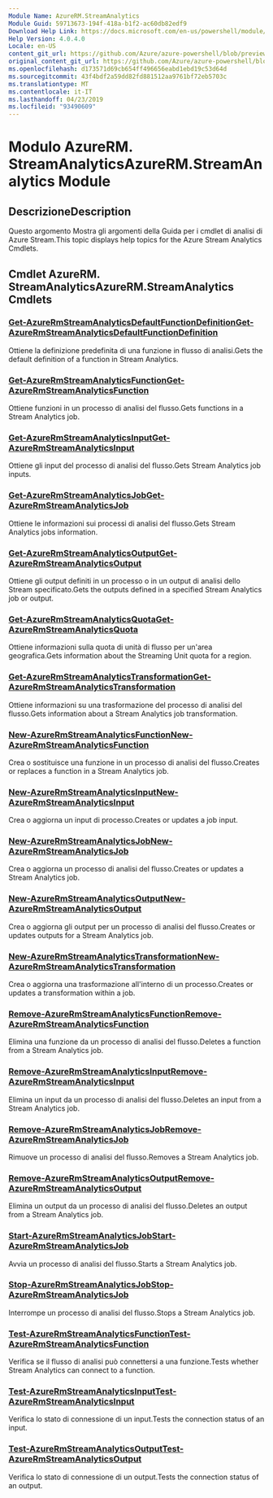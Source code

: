 ```yaml
---
Module Name: AzureRM.StreamAnalytics
Module Guid: 59713673-194f-418a-b1f2-ac60db82edf9
Download Help Link: https://docs.microsoft.com/en-us/powershell/module/azurerm.streamanalytics
Help Version: 4.0.4.0
Locale: en-US
content_git_url: https://github.com/Azure/azure-powershell/blob/preview/src/ResourceManager/StreamAnalytics/Commands.StreamAnalytics/help/AzureRM.StreamAnalytics.md
original_content_git_url: https://github.com/Azure/azure-powershell/blob/preview/src/ResourceManager/StreamAnalytics/Commands.StreamAnalytics/help/AzureRM.StreamAnalytics.md
ms.openlocfilehash: d173571d69cb654ff496656eabd1ebd19c53d64d
ms.sourcegitcommit: 43f4bdf2a59dd82fd881512aa9761bf72eb5703c
ms.translationtype: MT
ms.contentlocale: it-IT
ms.lasthandoff: 04/23/2019
ms.locfileid: "93490609"
---
```

# <span data-ttu-id="c7af3-101">Modulo AzureRM. StreamAnalytics</span><span class="sxs-lookup"><span data-stu-id="c7af3-101">AzureRM.StreamAnalytics Module</span></span>
## <span data-ttu-id="c7af3-102">Descrizione</span><span class="sxs-lookup"><span data-stu-id="c7af3-102">Description</span></span>
<span data-ttu-id="c7af3-103">Questo argomento Mostra gli argomenti della Guida per i cmdlet di analisi di Azure Stream.</span><span class="sxs-lookup"><span data-stu-id="c7af3-103">This topic displays help topics for the Azure Stream Analytics Cmdlets.</span></span>

## <span data-ttu-id="c7af3-104">Cmdlet AzureRM. StreamAnalytics</span><span class="sxs-lookup"><span data-stu-id="c7af3-104">AzureRM.StreamAnalytics Cmdlets</span></span>
### [<span data-ttu-id="c7af3-105">Get-AzureRmStreamAnalyticsDefaultFunctionDefinition</span><span class="sxs-lookup"><span data-stu-id="c7af3-105">Get-AzureRmStreamAnalyticsDefaultFunctionDefinition</span></span>](Get-AzureRmStreamAnalyticsDefaultFunctionDefinition.md)
<span data-ttu-id="c7af3-106">Ottiene la definizione predefinita di una funzione in flusso di analisi.</span><span class="sxs-lookup"><span data-stu-id="c7af3-106">Gets the default definition of a function in Stream Analytics.</span></span>

### [<span data-ttu-id="c7af3-107">Get-AzureRmStreamAnalyticsFunction</span><span class="sxs-lookup"><span data-stu-id="c7af3-107">Get-AzureRmStreamAnalyticsFunction</span></span>](Get-AzureRmStreamAnalyticsFunction.md)
<span data-ttu-id="c7af3-108">Ottiene funzioni in un processo di analisi del flusso.</span><span class="sxs-lookup"><span data-stu-id="c7af3-108">Gets functions in a Stream Analytics job.</span></span>

### [<span data-ttu-id="c7af3-109">Get-AzureRmStreamAnalyticsInput</span><span class="sxs-lookup"><span data-stu-id="c7af3-109">Get-AzureRmStreamAnalyticsInput</span></span>](Get-AzureRmStreamAnalyticsInput.md)
<span data-ttu-id="c7af3-110">Ottiene gli input del processo di analisi del flusso.</span><span class="sxs-lookup"><span data-stu-id="c7af3-110">Gets Stream Analytics job inputs.</span></span>

### [<span data-ttu-id="c7af3-111">Get-AzureRmStreamAnalyticsJob</span><span class="sxs-lookup"><span data-stu-id="c7af3-111">Get-AzureRmStreamAnalyticsJob</span></span>](Get-AzureRmStreamAnalyticsJob.md)
<span data-ttu-id="c7af3-112">Ottiene le informazioni sui processi di analisi del flusso.</span><span class="sxs-lookup"><span data-stu-id="c7af3-112">Gets Stream Analytics jobs information.</span></span>

### [<span data-ttu-id="c7af3-113">Get-AzureRmStreamAnalyticsOutput</span><span class="sxs-lookup"><span data-stu-id="c7af3-113">Get-AzureRmStreamAnalyticsOutput</span></span>](Get-AzureRmStreamAnalyticsOutput.md)
<span data-ttu-id="c7af3-114">Ottiene gli output definiti in un processo o in un output di analisi dello Stream specificato.</span><span class="sxs-lookup"><span data-stu-id="c7af3-114">Gets the outputs defined in a specified Stream Analytics job or output.</span></span>

### [<span data-ttu-id="c7af3-115">Get-AzureRmStreamAnalyticsQuota</span><span class="sxs-lookup"><span data-stu-id="c7af3-115">Get-AzureRmStreamAnalyticsQuota</span></span>](Get-AzureRmStreamAnalyticsQuota.md)
<span data-ttu-id="c7af3-116">Ottiene informazioni sulla quota di unità di flusso per un'area geografica.</span><span class="sxs-lookup"><span data-stu-id="c7af3-116">Gets information about the Streaming Unit quota for a region.</span></span>

### [<span data-ttu-id="c7af3-117">Get-AzureRmStreamAnalyticsTransformation</span><span class="sxs-lookup"><span data-stu-id="c7af3-117">Get-AzureRmStreamAnalyticsTransformation</span></span>](Get-AzureRmStreamAnalyticsTransformation.md)
<span data-ttu-id="c7af3-118">Ottiene informazioni su una trasformazione del processo di analisi del flusso.</span><span class="sxs-lookup"><span data-stu-id="c7af3-118">Gets information about a Stream Analytics job transformation.</span></span>

### [<span data-ttu-id="c7af3-119">New-AzureRmStreamAnalyticsFunction</span><span class="sxs-lookup"><span data-stu-id="c7af3-119">New-AzureRmStreamAnalyticsFunction</span></span>](New-AzureRmStreamAnalyticsFunction.md)
<span data-ttu-id="c7af3-120">Crea o sostituisce una funzione in un processo di analisi del flusso.</span><span class="sxs-lookup"><span data-stu-id="c7af3-120">Creates or replaces a function in a Stream Analytics job.</span></span>

### [<span data-ttu-id="c7af3-121">New-AzureRmStreamAnalyticsInput</span><span class="sxs-lookup"><span data-stu-id="c7af3-121">New-AzureRmStreamAnalyticsInput</span></span>](New-AzureRmStreamAnalyticsInput.md)
<span data-ttu-id="c7af3-122">Crea o aggiorna un input di processo.</span><span class="sxs-lookup"><span data-stu-id="c7af3-122">Creates or updates a job input.</span></span>

### [<span data-ttu-id="c7af3-123">New-AzureRmStreamAnalyticsJob</span><span class="sxs-lookup"><span data-stu-id="c7af3-123">New-AzureRmStreamAnalyticsJob</span></span>](New-AzureRmStreamAnalyticsJob.md)
<span data-ttu-id="c7af3-124">Crea o aggiorna un processo di analisi del flusso.</span><span class="sxs-lookup"><span data-stu-id="c7af3-124">Creates or updates a Stream Analytics job.</span></span>

### [<span data-ttu-id="c7af3-125">New-AzureRmStreamAnalyticsOutput</span><span class="sxs-lookup"><span data-stu-id="c7af3-125">New-AzureRmStreamAnalyticsOutput</span></span>](New-AzureRmStreamAnalyticsOutput.md)
<span data-ttu-id="c7af3-126">Crea o aggiorna gli output per un processo di analisi del flusso.</span><span class="sxs-lookup"><span data-stu-id="c7af3-126">Creates or updates outputs for a Stream Analytics job.</span></span>

### [<span data-ttu-id="c7af3-127">New-AzureRmStreamAnalyticsTransformation</span><span class="sxs-lookup"><span data-stu-id="c7af3-127">New-AzureRmStreamAnalyticsTransformation</span></span>](New-AzureRmStreamAnalyticsTransformation.md)
<span data-ttu-id="c7af3-128">Crea o aggiorna una trasformazione all'interno di un processo.</span><span class="sxs-lookup"><span data-stu-id="c7af3-128">Creates or updates a transformation within a job.</span></span>

### [<span data-ttu-id="c7af3-129">Remove-AzureRmStreamAnalyticsFunction</span><span class="sxs-lookup"><span data-stu-id="c7af3-129">Remove-AzureRmStreamAnalyticsFunction</span></span>](Remove-AzureRmStreamAnalyticsFunction.md)
<span data-ttu-id="c7af3-130">Elimina una funzione da un processo di analisi del flusso.</span><span class="sxs-lookup"><span data-stu-id="c7af3-130">Deletes a function from a Stream Analytics job.</span></span>

### [<span data-ttu-id="c7af3-131">Remove-AzureRmStreamAnalyticsInput</span><span class="sxs-lookup"><span data-stu-id="c7af3-131">Remove-AzureRmStreamAnalyticsInput</span></span>](Remove-AzureRmStreamAnalyticsInput.md)
<span data-ttu-id="c7af3-132">Elimina un input da un processo di analisi del flusso.</span><span class="sxs-lookup"><span data-stu-id="c7af3-132">Deletes an input from a Stream Analytics job.</span></span>

### [<span data-ttu-id="c7af3-133">Remove-AzureRmStreamAnalyticsJob</span><span class="sxs-lookup"><span data-stu-id="c7af3-133">Remove-AzureRmStreamAnalyticsJob</span></span>](Remove-AzureRmStreamAnalyticsJob.md)
<span data-ttu-id="c7af3-134">Rimuove un processo di analisi del flusso.</span><span class="sxs-lookup"><span data-stu-id="c7af3-134">Removes a Stream Analytics job.</span></span>

### [<span data-ttu-id="c7af3-135">Remove-AzureRmStreamAnalyticsOutput</span><span class="sxs-lookup"><span data-stu-id="c7af3-135">Remove-AzureRmStreamAnalyticsOutput</span></span>](Remove-AzureRmStreamAnalyticsOutput.md)
<span data-ttu-id="c7af3-136">Elimina un output da un processo di analisi del flusso.</span><span class="sxs-lookup"><span data-stu-id="c7af3-136">Deletes an output from a Stream Analytics job.</span></span>

### [<span data-ttu-id="c7af3-137">Start-AzureRmStreamAnalyticsJob</span><span class="sxs-lookup"><span data-stu-id="c7af3-137">Start-AzureRmStreamAnalyticsJob</span></span>](Start-AzureRmStreamAnalyticsJob.md)
<span data-ttu-id="c7af3-138">Avvia un processo di analisi del flusso.</span><span class="sxs-lookup"><span data-stu-id="c7af3-138">Starts a Stream Analytics job.</span></span>

### [<span data-ttu-id="c7af3-139">Stop-AzureRmStreamAnalyticsJob</span><span class="sxs-lookup"><span data-stu-id="c7af3-139">Stop-AzureRmStreamAnalyticsJob</span></span>](Stop-AzureRmStreamAnalyticsJob.md)
<span data-ttu-id="c7af3-140">Interrompe un processo di analisi del flusso.</span><span class="sxs-lookup"><span data-stu-id="c7af3-140">Stops a Stream Analytics job.</span></span>

### [<span data-ttu-id="c7af3-141">Test-AzureRmStreamAnalyticsFunction</span><span class="sxs-lookup"><span data-stu-id="c7af3-141">Test-AzureRmStreamAnalyticsFunction</span></span>](Test-AzureRmStreamAnalyticsFunction.md)
<span data-ttu-id="c7af3-142">Verifica se il flusso di analisi può connettersi a una funzione.</span><span class="sxs-lookup"><span data-stu-id="c7af3-142">Tests whether Stream Analytics can connect to a function.</span></span>

### [<span data-ttu-id="c7af3-143">Test-AzureRmStreamAnalyticsInput</span><span class="sxs-lookup"><span data-stu-id="c7af3-143">Test-AzureRmStreamAnalyticsInput</span></span>](Test-AzureRmStreamAnalyticsInput.md)
<span data-ttu-id="c7af3-144">Verifica lo stato di connessione di un input.</span><span class="sxs-lookup"><span data-stu-id="c7af3-144">Tests the connection status of an input.</span></span>

### [<span data-ttu-id="c7af3-145">Test-AzureRmStreamAnalyticsOutput</span><span class="sxs-lookup"><span data-stu-id="c7af3-145">Test-AzureRmStreamAnalyticsOutput</span></span>](Test-AzureRmStreamAnalyticsOutput.md)
<span data-ttu-id="c7af3-146">Verifica lo stato di connessione di un output.</span><span class="sxs-lookup"><span data-stu-id="c7af3-146">Tests the connection status of an output.</span></span>

